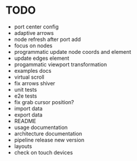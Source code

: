 # TODO

- port center config
- adaptive arrows
- node refresh after port add
- focus on nodes
- programmatic update node coords and element
- update edges element
- progammatic viewport transformation
- examples docs
- virtual scroll
- fix arrows shiver
- unit tests
- e2e tests
- fix grab cursor position?
- import data
- export data
- README
- usage documentation
- architecture documentation
- pipeline release new version
- layouts
- check on touch devices
